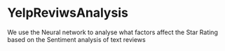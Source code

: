 # YelpReviwsAnalysis
We use the Neural network to analyse what factors affect the Star Rating based on the Sentiment analysis of text reviews
